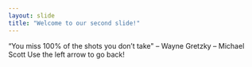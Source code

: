 ```yaml
---
layout: slide
title: "Welcome to our second slide!"
---
```

“You miss 100% of the shots you don’t take" – Wayne Gretzky – Michael Scott
Use the left arrow to go back!
